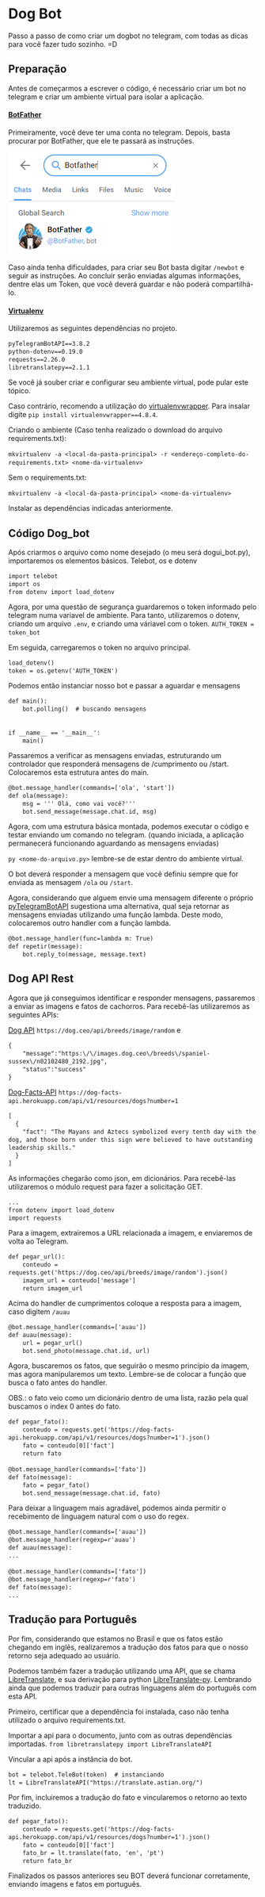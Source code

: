 # **Dog Bot**

Passo a passo de como criar um dogbot no telegram, com 
todas as dicas para você fazer tudo sozinho. =D

## Preparação

Antes de começarmos a escrever o código, é necessário criar um bot
no telegram e criar um ambiente virtual para isolar a aplicação.

#### [BotFather](https://core.telegram.org/bots#3-how-do-i-create-a-bot)

Primeiramente, você deve ter uma conta no telegram.
Depois, basta procurar por BotFather, que ele te passará as instruções.

![img.png](img.png)

Caso ainda tenha dificuldades, para criar seu Bot basta digitar
`/newbot` e seguir as instruções. 
Ao concluir serão enviadas algumas informações, dentre elas um Token, 
que você deverá guardar e não poderá compartilhá-lo.

#### [Virtualenv](https://virtualenvwrapper.readthedocs.io/en/latest/command_ref.html)

Utilizaremos as seguintes dependências no projeto.
```
pyTelegramBotAPI==3.8.2
python-dotenv==0.19.0
requests==2.26.0
libretranslatepy==2.1.1
```


Se você já souber criar e configurar seu ambiente virtual, pode pular este tópico.

Caso contrário, recomendo a utilização do [virtualenvwrapper](https://pypi.org/project/virtualenvwrapper/4.8.4/).
Para insalar digite `pip install virtualenvwrapper==4.8.4`.

Criando o ambiente (Caso tenha realizado o download do arquivo requirements.txt):

`mkvirtualenv -a <local-da-pasta-principal> -r <endereço-completo-do-requirements.txt> <nome-da-virtualenv>`

Sem o requirements.txt:

`mkvirtualenv -a <local-da-pasta-principal> <nome-da-virtualenv>`

Instalar as dependências indicadas anteriormente.

## Código Dog_bot

Após criarmos o arquivo como nome desejado (o meu será dogui_bot.py), importaremos os elementos básicos.
Telebot, os e dotenv

```
import telebot
import os
from dotenv import load_dotenv
```

Agora, por uma questão de segurança guardaremos o token informado pelo telegram numa variavel de ambiente.
Para tanto, utilizaremos o dotenv, criando um arquivo `.env`, e criando uma váriavel com o token. `AUTH_TOKEN = token_bot`


Em seguida, carregaremos o token no arquivo principal.

```
load_dotenv()
token = os.getenv('AUTH_TOKEN')
```

Podemos então instanciar nosso bot e passar a aguardar e mensagens

```
def main():
    bot.polling()  # buscando mensagens
    

if __name__ == '__main__':
    main()
```

Passaremos a verificar as mensagens enviadas, estruturando um controlador que responderá mensagens de /cumprimento 
ou /start. Colocaremos esta estrutura antes do main.

```
@bot.message_handler(commands=['ola', 'start'])
def ola(message):
    msg = ''' Olá, como vai você?'''
    bot.send_message(message.chat.id, msg)
```

Agora, com uma estrutura básica montada, podemos executar o código e testar enviando um comando no telegram.
(quando iniciada, a aplicação permanecerá funcionando aguardando as mensagens enviadas)

`py <nome-do-arquivo.py>` lembre-se de estar dentro do ambiente virtual.

O bot deverá responder a mensagem que você definiu sempre que for enviada as mensagem `/ola` ou `/start`.

Agora, considerando que alguem envie uma mensagem diferente o próprio 
[pyTelegramBotAPI](https://github.com/eternnoir/pyTelegramBotAPI) sugestiona uma alternativa, 
qual seja retornar as mensagens enviadas utilizando uma função lambda.
Deste modo, colocaremos outro handler com a função lambda.

```
@bot.message_handler(func=lambda m: True)
def repetir(message):
    bot.reply_to(message, message.text)
```

## Dog API Rest

Agora que já conseguimos identificar e responder mensagens, passaremos a enviar as imagens e fatos de cachorros.
Para recebê-las utilizaremos as seguintes APIs:


[Dog API](https://dog.ceo/dog-api/) `https://dog.ceo/api/breeds/image/random` e 

```
{
    "message":"https:\/\/images.dog.ceo\/breeds\/spaniel-sussex\/n02102480_2192.jpg",
    "status":"success"
}
```

[Dog-Facts-API](https://github.com/DukeNgn/Dog-facts-API) `https://dog-facts-api.herokuapp.com/api/v1/resources/dogs?number=1`

```
[
  {
    "fact": "The Mayans and Aztecs symbolized every tenth day with the dog, and those born under this sign were believed to have outstanding leadership skills."
  }
]
```

As informações chegarão como json, em dicionários. Para recebê-las utilizaremos o módulo request para fazer a solicitação GET.

```
...
from dotenv import load_dotenv
import requests
```

Para a imagem, extrairemos a URL relacionada a imagem, e enviaremos de volta ao Telegram.

```
def pegar_url():
    conteudo = requests.get('https://dog.ceo/api/breeds/image/random').json()
    imagem_url = conteudo['message']
    return imagem_url
```

Acima do handler de cumprimentos coloque a resposta para a imagem, caso digitem `/auau`

```
@bot.message_handler(commands=['auau'])
def auau(message):
    url = pegar_url()
    bot.send_photo(message.chat.id, url)
```

Agora, buscaremos os fatos, que seguirão o mesmo princípio da imagem, mas agora manipularemos um texto.
Lembre-se de colocar a função que busca o fato antes do handler.

OBS.: o fato veio como um dicionário dentro de uma lista, razão pela qual buscamos o index 0 antes do fato.

```
def pegar_fato():
    conteudo = requests.get('https://dog-facts-api.herokuapp.com/api/v1/resources/dogs?number=1').json()
    fato = conteudo[0]['fact']
    return fato

@bot.message_handler(commands=['fato'])
def fato(message):
    fato = pegar_fato()
    bot.send_message(message.chat.id, fato)
```

Para deixar a linguagem mais agradável, podemos ainda permitir o recebimento de linguagem natural com o uso do regex.

```
@bot.message_handler(commands=['auau'])
@bot.message_handler(regexp=r'auau')
def auau(message):
...

@bot.message_handler(commands=['fato'])
@bot.message_handler(regexp=r'fato')
def fato(message):
...
```

## Tradução para Português

Por fim, considerando que estamos no Brasil e que os fatos estão chegando em inglês, realizaremos a tradução dos fatos 
para que o nosso retorno seja adequado ao usuário.

Podemos também fazer a tradução utilizando uma API, que se chama [LibreTranslate](https://github.com/LibreTranslate/LibreTranslate), 
e sua derivação para python [LibreTranslate-py](https://github.com/argosopentech/LibreTranslate-py).
Lembrando ainda que podemos traduzir para outras linguagens além do português com esta API.

Primeiro, certificar que a dependência foi instalada, caso não tenha utilizado o arquivo requirements.txt.

Importar a api para o documento, junto com as outras dependências importadas. `from libretranslatepy import LibreTranslateAPI`

Vincular a api após a instância do bot.

```
bot = telebot.TeleBot(token)  # instanciando
lt = LibreTranslateAPI("https://translate.astian.org/")
```

Por fim, incluiremos a tradução do fato e vincularemos o retorno ao texto traduzido.

```
def pegar_fato():
    conteudo = requests.get('https://dog-facts-api.herokuapp.com/api/v1/resources/dogs?number=1').json()
    fato = conteudo[0]['fact']
    fato_br = lt.translate(fato, 'en', 'pt')
    return fato_br
```

Finalizados os passos anteriores seu BOT deverá funcionar corretamente, enviando imagens e fatos em português.

